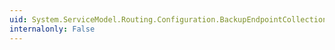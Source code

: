```yaml
---
uid: System.ServiceModel.Routing.Configuration.BackupEndpointCollection.#ctor
internalonly: False
---
```

